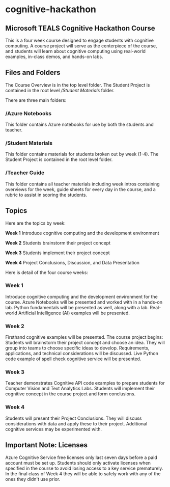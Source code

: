 # cognitive-hackathon
## Microsoft TEALS Cognitive Hackathon Course

This is a four week course designed to engage students with cognitive computing. A course project will serve as the centerpiece of the course, and students will learn about cognitive computing using real-world examples, in-class demos, and hands-on labs.

## Files and Folders 
The Course Overview is in the top level folder.
The Student Project is contained in the root level */Student Materials* folder.

There are three main folders:

### /Azure Notebooks
This folder contains Azure notebooks for use by both the students and teacher.


### /Student Materials
This folder contains materials for students broken out by week (1-4). The Student Project is contained in the root level folder.


### /Teacher Guide
This folder contains all teacher materials including week intros containing overviews for the week, guide sheets for every day in the course, and a rubric to assist in scoring the students.

## Topics
Here are the topics by week:

**Week 1**  Introduce cognitive computing and the development environment

**Week 2**  Students brainstorm their project concept 

**Week 3**  Students implement their project concept 

**Week 4**  Project Conclusions, Discussion, and Data Presentation

Here is detail of the four course weeks:

### Week 1
Introduce cognitive computing and the development environment for the course. Azure Notebooks will be presented and worked with in a hands-on lab. Python fundamentals will be presented as well, along with a lab. Real-world Artificial Intelligence (AI) examples will be presented.

### Week 2
Firsthand cognitive examples will be presented. The course project begins: Students will brainstorm their project concept and choose an idea. They will group into teams to choose specific ideas to develop. Requirements, applications, and technical considerations will be discussed. Live Python code example of spell check cognitive service will be presented.

### Week 3
Teacher demonstrates Cognitive API code examples to prepare students for Computer Vision and Text Analytics Labs. Students will implement their cognitive concept in the course project and form conclusions.

### Week 4
Students will present their Project Conclusions. They will discuss considerations with data and apply these to their project. Additional cognitive services may be experimented with.


## Important Note: Licenses
Azure Cognitive Service free licenses only last seven days before a paid account must be set up. Students should only activate licenses when specified in the course to avoid losing access to a key service prematurely. In the final class of Week 4 they will be able to safely work with any of the ones they didn't use prior.
